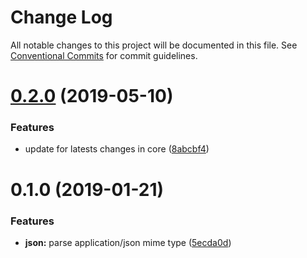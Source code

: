 # Change Log

All notable changes to this project will be documented in this file.
See [Conventional Commits](https://conventionalcommits.org) for commit guidelines.

# [0.2.0](https://github.com/gridsome/gridsome/tree/master/packages/transformer-json/compare/@gridsome/transformer-json@0.1.0...@gridsome/transformer-json@0.2.0) (2019-05-10)


### Features

* update for latests changes in core ([8abcbf4](https://github.com/gridsome/gridsome/tree/master/packages/transformer-json/commit/8abcbf4))





<a name="0.1.0"></a>
# 0.1.0 (2019-01-21)


### Features

* **json:** parse application/json mime type ([5ecda0d](https://github.com/gridsome/gridsome/tree/master/packages/transformer-json/commit/5ecda0d))
